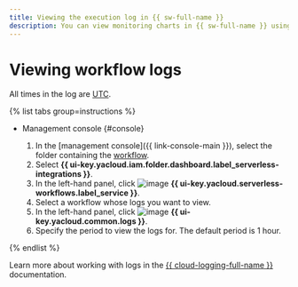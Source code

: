 ```yaml
---
title: Viewing the execution log in {{ sw-full-name }}
description: You can view monitoring charts in {{ sw-full-name }} using the management console. To do this, select {{ sw-name }} and click the workflow whose execution log you want to view. In the window that opens, go to Logs and specify the time period. The default time period is one hour. All times in the log are UTC.
---
```


# Viewing workflow logs

All times in the log are [UTC](https://en.wikipedia.org/wiki/Coordinated_Universal_Time).

{% list tabs group=instructions %}

- Management console {#console}

  1. In the [management console]({{ link-console-main }}), select the folder containing the [workflow](../../../concepts/workflows/workflow.md).
  1. Select **{{ ui-key.yacloud.iam.folder.dashboard.label_serverless-integrations }}**.
  1. In the left-hand panel, click ![image](../../../../_assets/console-icons/graph-node.svg) **{{ ui-key.yacloud.serverless-workflows.label_service }}**.
  1. Select a workflow whose logs you want to view.
  1. In the left-hand panel, click ![image](../../../../_assets/console-icons/receipt.svg) **{{ ui-key.yacloud.common.logs }}**.
  1. Specify the period to view the logs for. The default period is 1 hour.

{% endlist %}

Learn more about working with logs in the [{{ cloud-logging-full-name }}](../../../../logging/) documentation.